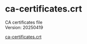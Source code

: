 # ca-certificates.crt
CA certificates file  
Version: 20250419

[ca-certificates.crt](ca-certificates.crt)